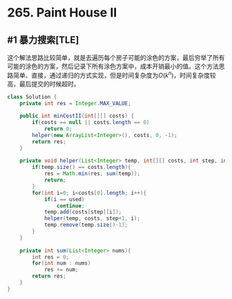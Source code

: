 # 265. Paint House II

## \#1 暴力搜索[TLE]

这个解法思路比较简单，就是去遍历每个房子可能的涂色的方案，最后穷举了所有可能的涂色的方案，然后记录下所有涂色方案中，成本开销最小的值。这个方法思路简单、直接，通过递归的方式实现，但是时间复杂度为$O(k^n)$，时间复杂度较高，最后提交的时候超时。

```java
class Solution {
    private int res = Integer.MAX_VALUE;
    
    public int minCostII(int[][] costs) {
        if(costs == null || costs.length == 0)
            return 0;
        helper(new ArrayList<Integer>(), costs, 0, -1);
        return res;
    }
    
    private void helper(List<Integer> temp, int[][] costs, int step, int used){
        if(temp.size() == costs.length){
            res = Math.min(res, sum(temp));
            return;
        }
        for(int i=0; i<costs[0].length; i++){
            if(i == used)
                continue;
            temp.add(costs[step][i]);
            helper(temp, costs, step+1, i);
            temp.remove(temp.size()-1);
        }
    }
    
    private int sum(List<Integer> nums){
        int res = 0;
        for(int num : nums)
            res += num;
        return res;
    }
}
```



